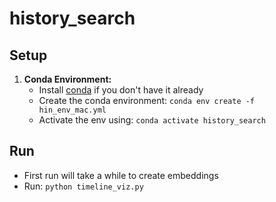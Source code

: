 # history_search

## Setup
1) **Conda Environment:**
    *   Install [conda](https://docs.anaconda.com/free/miniconda/miniconda-install/) if you don't have it already
    *   Create the conda environment: `conda env create -f hin_env_mac.yml`
    *   Activate the env using: `conda activate history_search`

## Run
* First run will take a while to create embeddings
* Run: `python timeline_viz.py`
